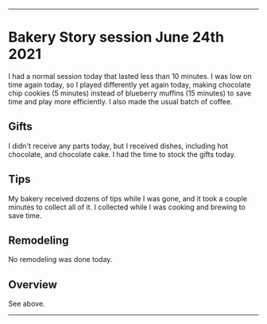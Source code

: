 
***

# Bakery Story session June 24th 2021

I had a normal session today that lasted less than 10 minutes. I was low on time again today, so I played differently yet again today, making chocolate chip cookies (5 minutes) instead of blueberry muffins (15 minutes) to save time and play more efficiently. I also made the usual batch of coffee.

## Gifts

I didn't receive any parts today, but I received dishes, including hot chocolate, and chocolate cake. I had the time to stock the gifts today.

## Tips

My bakery received dozens of tips while I was gone, and it took a couple minutes to collect all of it. I collected while I was cooking and brewing to save time.

## Remodeling

No remodeling was done today.

## Overview

See above.

***
